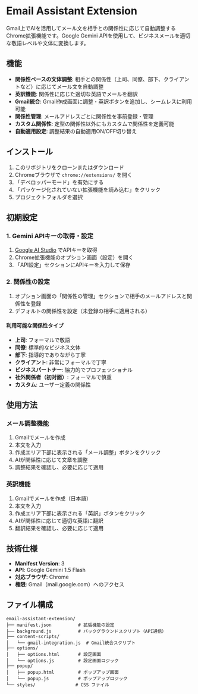 # Email Assistant Extension

Gmail上でAIを活用してメール文を相手との関係性に応じて自動調整するChrome拡張機能です。Google Gemini APIを使用して、ビジネスメールを適切な敬語レベルや文体に変換します。

## 機能

- **関係性ベースの文体調整**: 相手との関係性（上司、同僚、部下、クライアントなど）に応じてメール文を自動調整
- **英訳機能**: 関係性に応じた適切な英語でメールを翻訳
- **Gmail統合**: Gmail作成画面に調整・英訳ボタンを追加し、シームレスに利用可能
- **関係性管理**: メールアドレスごとに関係性を事前登録・管理
- **カスタム関係性**: 定型の関係性以外にもカスタムで関係性を定義可能
- **自動適用設定**: 調整結果の自動適用ON/OFF切り替え

## インストール

1. このリポジトリをクローンまたはダウンロード
2. Chromeブラウザで `chrome://extensions/` を開く
3. 「デベロッパーモード」を有効にする
4. 「パッケージ化されていない拡張機能を読み込む」をクリック
5. プロジェクトフォルダを選択

## 初期設定

### 1. Gemini APIキーの取得・設定

1. [Google AI Studio](https://ai.google.dev/) でAPIキーを取得
2. Chrome拡張機能のオプション画面（設定）を開く
3. 「API設定」セクションにAPIキーを入力して保存

### 2. 関係性の設定

1. オプション画面の「関係性の管理」セクションで相手のメールアドレスと関係性を登録
2. デフォルトの関係性を設定（未登録の相手に適用される）

#### 利用可能な関係性タイプ

- **上司**: フォーマルで敬語
- **同僚**: 標準的なビジネス文体
- **部下**: 指導的でありながら丁寧
- **クライアント**: 非常にフォーマルで丁寧
- **ビジネスパートナー**: 協力的でプロフェッショナル
- **社外関係者（初対面）**: フォーマルで慎重
- **カスタム**: ユーザー定義の関係性

## 使用方法

### メール調整機能
1. Gmailでメールを作成
2. 本文を入力
3. 作成エリア下部に表示される「メール調整」ボタンをクリック
4. AIが関係性に応じて文章を調整
5. 調整結果を確認し、必要に応じて適用

### 英訳機能
1. Gmailでメールを作成（日本語）
2. 本文を入力
3. 作成エリア下部に表示される「英訳」ボタンをクリック
4. AIが関係性に応じて適切な英語に翻訳
5. 翻訳結果を確認し、必要に応じて適用

## 技術仕様

- **Manifest Version**: 3
- **API**: Google Gemini 1.5 Flash
- **対応ブラウザ**: Chrome
- **権限**: Gmail（mail.google.com）へのアクセス

## ファイル構成

```
email-assistant-extension/
├── manifest.json          # 拡張機能の設定
├── background.js          # バックグラウンドスクリプト（API通信）
├── content-scripts/
│   └── gmail-integration.js  # Gmail統合スクリプト
├── options/
│   ├── options.html       # 設定画面
│   └── options.js         # 設定画面ロジック
├── popup/
│   ├── popup.html         # ポップアップ画面
│   └── popup.js           # ポップアップロジック
└── styles/               # CSS ファイル
```
